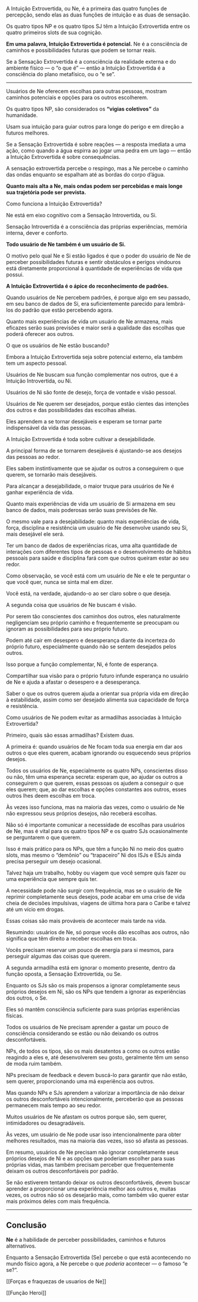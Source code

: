 A Intuição Extrovertida, ou Ne, é a primeira das quatro funções de percepção, sendo elas as duas funções de intuição e as duas de sensação. 

Os quatro tipos NP e os quatro tipos SJ têm a Intuição Extrovertida entre os quatro primeiros slots de sua cognição.

**Em uma palavra, Intuição Extrovertida é potencial.** 
	Ne é a consciência de caminhos e possibilidades futuras que podem se tornar reais. 

Se a Sensação Extrovertida é a consciência da realidade externa e do ambiente físico — o “o que é” — então a Intuição Extrovertida é a consciência do plano metafísico, ou o “e se”. 

---

Usuários de Ne oferecem escolhas para outras pessoas, mostram caminhos potenciais e opções para os outros escolherem. 

Os quatro tipos NP, são considerados os **“vigias coletivos”** da humanidade. 

Usam sua intuição para guiar outros para longe do perigo e em direção a futuros melhores.

Se a Sensação Extrovertida é sobre reações — a resposta imediata a uma ação, como quando a água espirra ao jogar uma pedra em um lago — então a Intuição Extrovertida é sobre consequências. 

A sensação extrovertida percebe o respingo, mas a Ne percebe o caminho das ondas enquanto se espalham até as bordas do corpo d’água. 

**Quanto mais alta a Ne, mais ondas podem ser percebidas e mais longe sua trajetória pode ser prevista.**

Como funciona a Intuição Extrovertida? 

Ne está em eixo cognitivo com a Sensação Introvertida, ou Si. 

Sensação Introvertida é a consciência das próprias experiências, memória interna, dever e conforto. 

**Todo usuário de Ne também é um usuário de Si.** 

O motivo pelo qual Ne e Si estão ligados é que o poder do usuário de Ne de perceber possibilidades futuras e sentir obstáculos e perigos vindouros está diretamente proporcional à quantidade de experiências de vida que possui.

**A Intuição Extrovertida é o ápice do reconhecimento de padrões.** 

Quando usuários de Ne percebem padrões, é porque algo em seu passado, em seu banco de dados de Si, era suficientemente parecido para lembrá-los do padrão que estão percebendo agora. 

Quanto mais experiências de vida um usuário de Ne armazena, mais eficazes serão suas previsões e maior será a qualidade das escolhas que poderá oferecer aos outros.

O que os usuários de Ne estão buscando? 

Embora a Intuição Extrovertida seja sobre potencial externo, ela também tem um aspecto pessoal. 

Usuários de Ne buscam sua função complementar nos outros, que é a Intuição Introvertida, ou Ni. 

Usuários de Ni são fonte de desejo, força de vontade e visão pessoal. 

Usuários de Ne querem ser desejados, porque estão cientes das intenções dos outros e das possibilidades das escolhas alheias.

Eles aprendem a se tornar desejáveis e esperam se tornar parte indispensável da vida das pessoas.

A Intuição Extrovertida é toda sobre cultivar a desejabilidade. 

A principal forma de se tornarem desejáveis é ajustando-se aos desejos das pessoas ao redor. 

Eles sabem instintivamente que se ajudar os outros a conseguirem o que querem, se tornarão mais desejáveis. 

Para alcançar a desejabilidade, o maior truque para usuários de Ne é ganhar experiência de vida. 

Quanto mais experiências de vida um usuário de Si armazena em seu banco de dados, mais poderosas serão suas previsões de Ne. 

O mesmo vale para a desejabilidade: quanto mais experiências de vida, força, disciplina e resistência um usuário de Ne desenvolve usando seu Si, mais desejável ele será. 

Ter um banco de dados de experiências ricas, uma alta quantidade de interações com diferentes tipos de pessoas e o desenvolvimento de hábitos pessoais para saúde e disciplina fará com que outros queiram estar ao seu redor.

Como observação, se você está com um usuário de Ne e ele te perguntar o que você quer, nunca se sinta mal em dizer. 

Você está, na verdade, ajudando-o ao ser claro sobre o que deseja.

A segunda coisa que usuários de Ne buscam é visão. 

Por serem tão conscientes dos caminhos dos outros, eles naturalmente negligenciam seu próprio caminho e frequentemente se preocupam ou ignoram as possibilidades para seu próprio futuro. 

Podem até cair em desespero e desesperança diante da incerteza do próprio futuro, especialmente quando não se sentem desejados pelos outros. 

Isso porque a função complementar, Ni, é fonte de esperança. 

Compartilhar sua visão para o próprio futuro infunde esperança no usuário de Ne e ajuda a afastar o desespero e a desesperança. 

Saber o que os outros querem ajuda a orientar sua própria vida em direção à estabilidade, assim como ser desejado alimenta sua capacidade de força e resistência.

Como usuários de Ne podem evitar as armadilhas associadas à Intuição Extrovertida? 

Primeiro, quais são essas armadilhas? Existem duas. 

A primeira é: quando usuários de Ne focam toda sua energia em dar aos outros o que eles querem, acabam ignorando ou esquecendo seus próprios desejos. 

Todos os usuários de Ne, especialmente os quatro NPs, conscientes disso ou não, têm uma esperança secreta: esperam que, ao ajudar os outros a conseguirem o que querem, essas pessoas os ajudem a conseguir o que eles querem; que, ao dar escolhas e opções constantes aos outros, esses outros lhes deem escolhas em troca. 

Às vezes isso funciona, mas na maioria das vezes, como o usuário de Ne não expressou seus próprios desejos, não receberá escolhas. 

Não só é importante comunicar a necessidade de escolhas para usuários de Ne, mas é vital para os quatro tipos NP e os quatro SJs ocasionalmente se perguntarem o que querem.

Isso é mais prático para os NPs, que têm a função Ni no meio dos quatro slots, mas mesmo o “demônio” ou “trapaceiro” Ni dos ISJs e ESJs ainda precisa perseguir um desejo ocasional. 

Talvez haja um trabalho, hobby ou viagem que você sempre quis fazer ou uma experiência que sempre quis ter.

A necessidade pode não surgir com frequência, mas se o usuário de Ne reprimir completamente seus desejos, pode acabar em uma crise de vida cheia de decisões impulsivas, viagens de última hora para o Caribe e talvez até um vício em drogas. 

Essas coisas são mais prováveis de acontecer mais tarde na vida.

Resumindo: usuários de Ne, só porque vocês dão escolhas aos outros, não significa que têm direito a receber escolhas em troca. 

Vocês precisam reservar um pouco de energia para si mesmos, para perseguir algumas das coisas que querem.

A segunda armadilha está em ignorar o momento presente, dentro da função oposta, a Sensação Extrovertida, ou Se. 

Enquanto os SJs são os mais propensos a ignorar completamente seus próprios desejos em Ni, são os NPs que tendem a ignorar as experiências dos outros, o Se. 

Eles só mantêm consciência suficiente para suas próprias experiências físicas. 

Todos os usuários de Ne precisam aprender a gastar um pouco de consciência considerando se estão ou não deixando os outros desconfortáveis. 

NPs, de todos os tipos, são os mais desatentos a como os outros estão reagindo a eles e, até desenvolverem seu gosto, geralmente têm um senso de moda ruim também. 

NPs precisam de feedback e devem buscá-lo para garantir que não estão, sem querer, proporcionando uma má experiência aos outros. 

Mas quando NPs e SJs aprendem a valorizar a importância de não deixar os outros desconfortáveis intencionalmente, perceberão que as pessoas permanecem mais tempo ao seu redor. 

Muitos usuários de Ne afastam os outros porque são, sem querer, intimidadores ou desagradáveis. 

Às vezes, um usuário de Ne pode usar isso intencionalmente para obter melhores resultados, mas na maioria das vezes, isso só afasta as pessoas.

Em resumo, usuários de Ne precisam não ignorar completamente seus próprios desejos de Ni e as opções que poderiam escolher para suas próprias vidas, mas também precisam perceber que frequentemente deixam os outros desconfortáveis por padrão. 

Se não estiverem tentando deixar os outros desconfortáveis, devem buscar aprender a proporcionar uma experiência melhor aos outros e, muitas vezes, os outros não só os desejarão mais, como também vão querer estar mais próximos deles com mais frequência.

---
## Conclusão

**Ne** é a habilidade de perceber possibilidades, caminhos e futuros alternativos. 

Enquanto a Sensação Extrovertida (Se) percebe o que está acontecendo no mundo físico agora, a Ne percebe o que _poderia_ acontecer — o famoso “e se?”.

[[Forças e fraquezas de usuarios de Ne]]

[[Função Heroi]]

